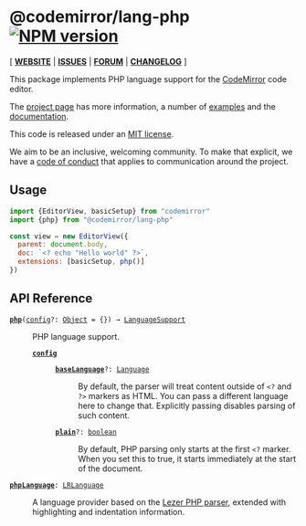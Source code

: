 <!-- NOTE: README.md is generated from src/README.md -->

# @codemirror/lang-php [![NPM version](https://img.shields.io/npm/v/@codemirror/lang-php.svg)](https://www.npmjs.org/package/@codemirror/lang-php)

[ [**WEBSITE**](https://codemirror.net/) | [**ISSUES**](https://github.com/codemirror/dev/issues) | [**FORUM**](https://discuss.codemirror.net/c/next/) | [**CHANGELOG**](https://github.com/codemirror/lang-php/blob/main/CHANGELOG.md) ]

This package implements PHP language support for the
[CodeMirror](https://codemirror.net/) code editor.

The [project page](https://codemirror.net/) has more information, a
number of [examples](https://codemirror.net/examples/) and the
[documentation](https://codemirror.net/docs/).

This code is released under an
[MIT license](https://github.com/codemirror/lang-php/tree/main/LICENSE).

We aim to be an inclusive, welcoming community. To make that explicit,
we have a [code of
conduct](http://contributor-covenant.org/version/1/1/0/) that applies
to communication around the project.

## Usage

```javascript
import {EditorView, basicSetup} from "codemirror"
import {php} from "@codemirror/lang-php"

const view = new EditorView({
  parent: document.body,
  doc: `<? echo "Hello world" ?>`,
  extensions: [basicSetup, php()]
})
```

## API Reference

<dl>
<dt id="user-content-php">
  <code><strong><a href="#user-content-php">php</a></strong>(<a id="user-content-php^config" href="#user-content-php^config">config</a>&#8288;?: <a href="https://developer.mozilla.org/en-US/docs/Web/JavaScript/Reference/Global_Objects/Object">Object</a> = {}) → <a href="https://codemirror.net/docs/ref#language.LanguageSupport">LanguageSupport</a></code></dt>

<dd><p>PHP language support.</p>
<dl><dt id="user-content-php^config">
  <code><strong><a href="#user-content-php^config">config</a></strong></code></dt>

<dd><dl><dt id="user-content-php^config.baselanguage">
  <code><strong><a href="#user-content-php^config.baselanguage">baseLanguage</a></strong>&#8288;?: <a href="https://codemirror.net/docs/ref#language.Language">Language</a></code></dt>

<dd><p>By default, the parser will treat content outside of <code>&lt;?</code> and
<code>?&gt;</code> markers as HTML. You can pass a different language here to
change that. Explicitly passing disables parsing of such content.</p>
</dd><dt id="user-content-php^config.plain">
  <code><strong><a href="#user-content-php^config.plain">plain</a></strong>&#8288;?: <a href="https://developer.mozilla.org/en-US/docs/Web/JavaScript/Reference/Global_Objects/Boolean">boolean</a></code></dt>

<dd><p>By default, PHP parsing only starts at the first <code>&lt;?</code> marker.
When you set this to true, it starts immediately at the start of
the document.</p>
</dd></dl></dd></dl></dd>
<dt id="user-content-phplanguage">
  <code><strong><a href="#user-content-phplanguage">phpLanguage</a></strong>: <a href="https://codemirror.net/docs/ref#language.LRLanguage">LRLanguage</a></code></dt>

<dd><p>A language provider based on the <a href="https://github.com/lezer-parser/php">Lezer PHP
parser</a>, extended with
highlighting and indentation information.</p>
</dd>
</dl>
